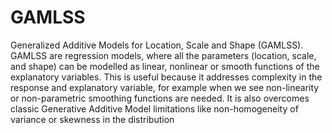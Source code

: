 # GAMLSS
Generalized Additive Models for Location, Scale and Shape (GAMLSS). GAMLSS are regression models, where all the parameters (location, scale, and shape) can be modelled as linear, nonlinear or smooth functions of the explanatory variables. This is useful because it addresses complexity in the response and explanatory variable, for example when we see non-linearity or non-parametric smoothing functions are needed. It is also overcomes classic Generative Additive Model limitations like non-homogeneity of variance or skewness in the distribution


